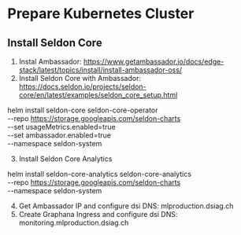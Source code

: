 # Prepare Kubernetes Cluster

## Install Seldon Core


1. Instal Ambassador: https://www.getambassador.io/docs/edge-stack/latest/topics/install/install-ambassador-oss/
2. Install Seldon Core with Ambassador: https://docs.seldon.io/projects/seldon-core/en/latest/examples/seldon_core_setup.html

helm install seldon-core seldon-core-operator \
    --repo https://storage.googleapis.com/seldon-charts \
    --set usageMetrics.enabled=true \
    --set ambassador.enabled=true \
    --namespace seldon-system

3. Install Seldon Core Analytics

helm install seldon-core-analytics seldon-core-analytics \
   --repo https://storage.googleapis.com/seldon-charts \
   --namespace seldon-system


4. Get Ambassador IP and configure dsi DNS: mlproduction.dsiag.ch
5. Create Graphana Ingress and configure dsi DNS: monitoring.mlproduction.dsiag.ch